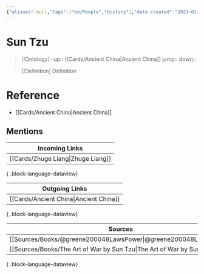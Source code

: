 ```yaml
---
{"aliases":null,"tags":["on/People","History"],"date created":"2023-01-23 Mon","edited":"2023-04-06 Thu","dg-publish":true,"permalink":"/cards/sun-tzu/","dgPassFrontmatter":true}
---
```


# Sun Tzu

> [!Ontology]-
> up:: [[Cards/Ancient China\|Ancient China]]
> jump::
> down:: 

> [!Definition] Definition

# Reference

- [[Cards/Ancient China\|Ancient China]]

## Mentions

| Incoming Links                        |
| ------------------------------------- |
| [[Cards/Zhuge Liang\|Zhuge Liang]] |

{ .block-language-dataview}

| Outgoing Links                            |
| ----------------------------------------- |
| [[Cards/Ancient China\|Ancient China]] |

{ .block-language-dataview}

| Sources                                                                   |
| ------------------------------------------------------------------------- |
| [[Sources/Books/@greene200048LawsPower\|@greene200048LawsPower]]       |
| [[Sources/Books/The Art of War by Sun Tzu\|The Art of War by Sun Tzu]] |

{ .block-language-dataview}